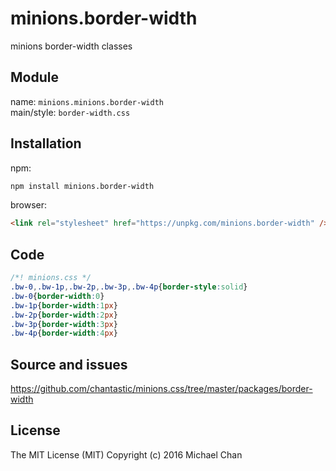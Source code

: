 # minions.border-width
minions border-width classes

## Module
name: `minions.minions.border-width`  
main/style: `border-width.css`  

## Installation
npm:
```bash
npm install minions.border-width
```

browser:
```html
<link rel="stylesheet" href="https://unpkg.com/minions.border-width" />
```

## Code
```css
/*! minions.css */
.bw-0,.bw-1p,.bw-2p,.bw-3p,.bw-4p{border-style:solid}
.bw-0{border-width:0}
.bw-1p{border-width:1px}
.bw-2p{border-width:2px}
.bw-3p{border-width:3px}
.bw-4p{border-width:4px}

```

## Source and issues

https://github.com/chantastic/minions.css/tree/master/packages/border-width

## License

The MIT License (MIT)
Copyright (c) 2016 Michael Chan